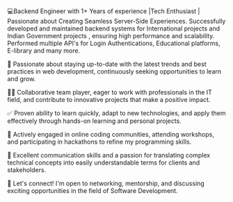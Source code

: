 💻Backend Engineer with 1+ Years of experience |Tech Enthusiast | Passionate about Creating Seamless Server-Side Experiences.
Successfully developed and maintained backend systems for International projects and Indian Government projects , ensuring high performance and scalability. Performed multiple API's for Login Authentications, Educational platforms, E-library and many more.

🌱 Passionate about staying up-to-date with the latest trends and best practices in web development, continuously seeking opportunities to learn and grow.

👨‍💻 Collaborative team player, eager to work with professionals in the IT field, and contribute to innovative projects that make a positive impact.

✅ Proven ability to learn quickly, adapt to new technologies, and apply them effectively through hands-on learning and personal projects.

🌟 Actively engaged in online coding communities, attending workshops, and participating in hackathons to refine my programming skills.

📢 Excellent communication skills and a passion for translating complex technical concepts into easily understandable terms for clients and stakeholders.

📧 Let's connect! I'm open to networking, mentorship, and discussing exciting opportunities in the field of Software Development.

<!---
divekarsiddhesh/divekarsiddhesh is a ✨ special ✨ repository because its `README.md` (this file) appears on your GitHub profile.
You can click the Preview link to take a look at your changes.
--->
